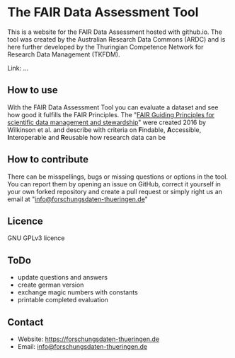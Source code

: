 # The FAIR Data Assessment Tool
This is a website for the FAIR Data Assessment hosted with github.io. The tool was created by the Australian Research Data Commons (ARDC) and is here further developed by the Thuringian Competence Network for Research Data Management (TKFDM).

Link: ...

## How to use
With the FAIR Data Assessment Tool you can evaluate a dataset and see how good it fulfills the FAIR Principles. The "[FAIR Guiding Principles for scientific data management and stewardship](http://doi.org/10.1038/sdata.2016.18)" were created 2016 by Wilkinson et al. and describe with criteria on **F**indable, **A**ccessible, **I**nteroperable and **R**eusable how research data can be 

## How to contribute
There can be misspellings, bugs or missing questions or options in the tool. You can report them by opening an issue on GitHub, correct it yourself in your own forked repository and create a pull request or simply right us an email at "info@forschungsdaten-thueringen.de"

## Licence
GNU GPLv3 licence

## ToDo
* update questions and answers
* create german version
* exchange magic numbers with constants
* printable completed evaluation

## Contact
* Website: https://forschungsdaten-thueringen.de
* Email: info@forschungsdaten-thueringen.de